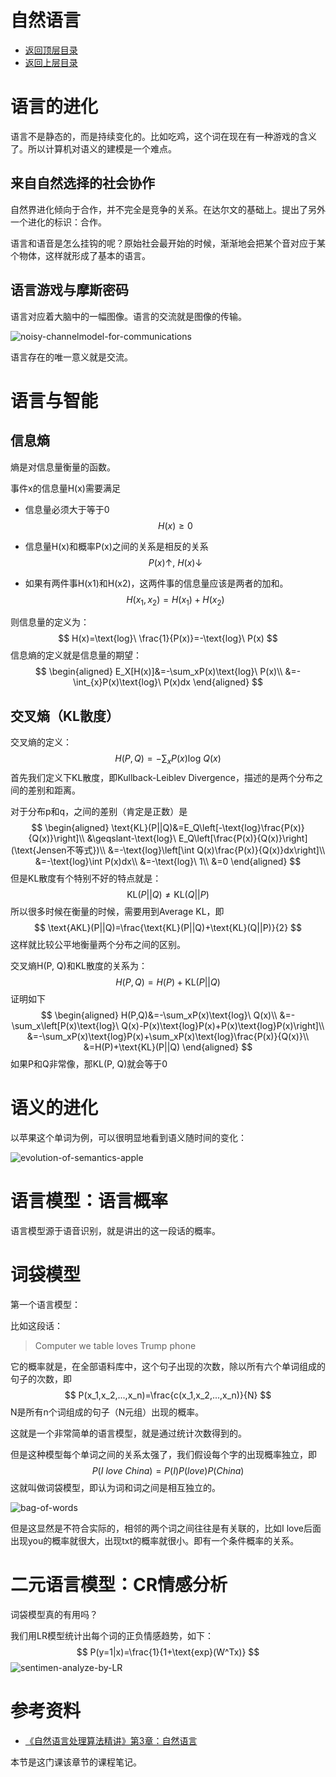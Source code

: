 # 自然语言

* [返回顶层目录](../../../SUMMARY.md)
* [返回上层目录](../natural-language-processing.md)

# 语言的进化

语言不是静态的，而是持续变化的。比如吃鸡，这个词在现在有一种游戏的含义了。所以计算机对语义的建模是一个难点。

## 来自自然选择的社会协作

自然界进化倾向于合作，并不完全是竞争的关系。在达尔文的基础上。提出了另外一个进化的标识：合作。

语言和语音是怎么挂钩的呢？原始社会最开始的时候，渐渐地会把某个音对应于某个物体，这样就形成了基本的语言。

## 语言游戏与摩斯密码

语言对应着大脑中的一幅图像。语言的交流就是图像的传输。

![noisy-channelmodel-for-communications](pic/noisy-channelmodel-for-communications.png)

语言存在的唯一意义就是交流。



# 语言与智能

## 信息熵

熵是对信息量衡量的函数。

事件x的信息量H(x)需要满足

* 信息量必须大于等于0
  $$
  H(x)\geq 0
  $$

* 信息量H(x)和概率P(x)之间的关系是相反的关系
  $$
  P(x)\uparrow,\ H(x)\downarrow
  $$

* 如果有两件事H(x1)和H(x2)，这两件事的信息量应该是两者的加和。
  $$
  H(x_1,x_2)=H(x_1)+H(x_2)
  $$

则信息量的定义为：
$$
H(x)=\text{log}\ \frac{1}{P(x)}=-\text{log}\ P(x)
$$
信息熵的定义就是信息量的期望：
$$
\begin{aligned}
E_X[H(x)]&=-\sum_xP(x)\text{log}\ P(x)\\
&=-\int_{x}P(x)\text{log}\ P(x)dx
\end{aligned}
$$

## 交叉熵（KL散度）

交叉熵的定义：
$$
H(P,Q)=-\sum_xP(x)\text{log}\ Q(x)
$$
首先我们定义下KL散度，即Kullback-Leiblev Divergence，描述的是两个分布之间的差别和距离。

对于分布p和q，之间的差别（肯定是正数）是
$$
\begin{aligned}
\text{KL}(P||Q)&=E_Q\left[-\text{log}\frac{P(x)}{Q(x)}\right]\\
&\geqslant-\text{log}\ E_Q\left[\frac{P(x)}{Q(x)}\right](\text{Jensen不等式})\\
&=-\text{log}\left[\int Q(x)\frac{P(x)}{Q(x)}dx\right]\\
&=-\text{log}\int P(x)dx\\
&=-\text{log}\ 1\\
&=0
\end{aligned}
$$
但是KL散度有个特别不好的特点就是：
$$
\text{KL}(P||Q)\neq\text{KL}(Q||P)
$$
所以很多时候在衡量的时候，需要用到Average KL，即
$$
\text{AKL}(P||Q)=\frac{\text{KL}(P||Q)+\text{KL}(Q||P)}{2}
$$
这样就比较公平地衡量两个分布之间的区别。

交叉熵H(P, Q)和KL散度的关系为：
$$
H(P,Q)=H(P)+\text{KL}(P||Q)
$$
证明如下
$$
\begin{aligned}
H(P,Q)&=-\sum_xP(x)\text{log}\ Q(x)\\
&=-\sum_x\left[P(x)\text{log}\ Q(x)-P(x)\text{log}P(x)+P(x)\text{log}P(x)\right]\\
&=-\sum_xP(x)\text{log}P(x)+\sum_xP(x)\text{log}\frac{P(x)}{Q(x)}\\
&=H(P)+\text{KL}(P||Q)
\end{aligned}
$$
如果P和Q非常像，那KL(P, Q)就会等于0

# 语义的进化

以苹果这个单词为例，可以很明显地看到语义随时间的变化：

![evolution-of-semantics-apple](pic/evolution-of-semantics-apple.png)

# 语言模型：语言概率

语言模型源于语音识别，就是讲出的这一段话的概率。

# 词袋模型

第一个语言模型：

比如这段话：

>Computer we table loves Trump phone

它的概率就是，在全部语料库中，这个句子出现的次数，除以所有六个单词组成的句子的次数，即
$$
P(x_1,x_2,...,x_n)=\frac{c(x_1,x_2,...,x_n)}{N}
$$
N是所有n个词组成的句子（N元组）出现的概率。

这就是一个非常简单的语言模型，就是通过统计次数得到的。

但是这种模型每个单词之间的关系太强了，我们假设每个字的出现概率独立，即
$$
P(I\ love\ China)=P(I)P(love)P(China)
$$
这就叫做词袋模型，即认为词和词之间是相互独立的。

![bag-of-words](pic/bag-of-words.png)

但是这显然是不符合实际的，相邻的两个词之间往往是有关联的，比如I love后面出现you的概率就很大，出现txt的概率就很小。即有一个条件概率的关系。

# 二元语言模型：CR情感分析

词袋模型真的有用吗？

我们用LR模型统计出每个词的正负情感趋势，如下：
$$
P(y=1|x)=\frac{1}{1+\text{exp}(W^Tx)}
$$
![sentimen-analyze-by-LR](pic/sentimen-analyze-by-LR.png)

# 参考资料

* [《自然语言处理算法精讲》第3章：自然语言](http://www.chinahadoop.cn/course/1344)

本节是这门课该章节的课程笔记。

